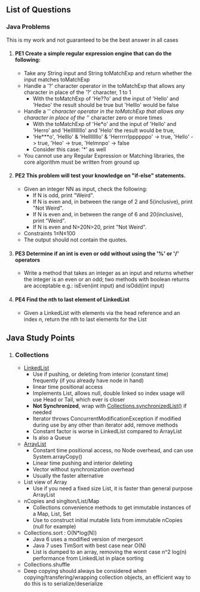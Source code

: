 ## List of Questions
### Java Problems
This is my work and not guaranteed to be the best answer in all cases

1. #### PE1 Create a simple regular expression engine that can do the following:
	* Take any String input and String toMatchExp and return whether the input matches toMatchExp
	* Handle a '?' character operator in the toMatchExp that allows any character in place of the '?' character, 1 to 1
		- With the toMatchExp of 'He??o' and the input of 'Hello' and 'Hedxo' the result should be true but 'Helllo' would be false
	* Handle a '*' character operator in the toMatchExp that allows any character in place of the '*' character zero or more times
		- With the toMatchExp of 'He*o' and the input of 'Hello' and 'Herro' and 'Helllllllllo' and 'Helo' the result would be true,
		- 'He***o', 'Helllo' & 'Hellllllllo' & 'Herrrrrlppppppo' -> true, 'Hello' -> true, 'Heo' -> true, 'Helmnpo' -> false
		- Consider this case: '*' as well
	* You cannot use any Regular Expression or Matching libraries, the core algorithm must be written from ground up

2. #### PE2 This problem will test your knowledge on "if-else" statements.
	* Given an integer NN as input, check the following:
		- If N is odd, print "Weird".
		- If N is even and, in between the range of 2 and 5(inclusive), print "Not Weird".
		- If N is even and, in between the range of 6 and 20(inclusive), print "Weird".
		- If N is even and N>20N>20, print "Not Weird".
	* Constraints
		1≤N≤100
	* The output should not contain the quotes.

3. #### PE3 Determine if an int is even or odd without using the '%' or '/' operators
	* Write a method that takes an integer as an input and returns whether the integer is an even or an odd; two methods with boolean returns are acceptable
	 e.g.: isEven(int input) and isOdd(int input)

4. #### PE4 Find the nth to last element of LinkedList
    * Given a LinkedList with elements via the head reference and an index n, return the nth to last elements for the List
    
    
    
    
## Java Study Points
1. ### Collections
    * [LinkedList](https://docs.oracle.com/javase/8/docs/api/java/util/LinkedList.html)
        * Use if pushing, or deleting from interior (constant time) frequently (if you already have node in hand)
        * linear time positional access
        * Implements List, allows null, double linked so index usage will use Head or Tail, which ever is closer
        * **Not Synchronized**, wrap with [Collections.synchronizedList()](https://docs.oracle.com/javase/8/docs/api/java/util/Collections.html#synchronizedList-java.util.List-) if needed
        * Iterator throws ConcurrentModificationException if modified during use by any other than iterator add, remove methods
        * Constant factor is worse in LinkedList compared to ArrayList
        * Is also a Queue
    * [ArrayList](https://docs.oracle.com/javase/8/docs/api/java/util/ArrayList.html)
        * Constant time positional access, no Node overhead, and can use System.arrayCopy()
        * Linear time pushing and interior deleting
        * Vector without synchronization overhead
        * Usually the faster alternative
    * List view of Array
        * Use if you need a fixed size List, it is faster than general purpose ArrayList
    * nCopies and singlton/List/Map
        * Collections convenience methods to get immutable instances of a Map, List, Set
        * Use to construct initial mutable lists from immutable nCopies (null for example)
    * Collections.sort : O(N*log(N))
        * Java 6 uses a modified version of mergesort
        * Java 7 uses TimSort with best case near O(N)
        * List is dumped to an array, removing the worst case n^2 log(n) performance from LinkedList in place sorting
    * Collections.shuffle
    * Deep copying should always be considered when copying/transfering/wrapping collection objects, an efficient way to do this is to serialize/deserialize